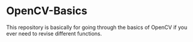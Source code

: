# OpenCV-Basics
This repository is basically for going through the basics of OpenCV if you ever need to revise different functions.
